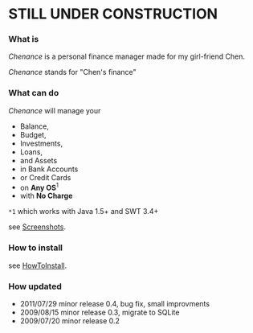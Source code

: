 # STILL UNDER CONSTRUCTION #

### What is ###
_Chenance_ is a personal finance manager made for my girl-friend Chen.

_Chenance_ stands for "Chen's finance"

### What can do ###
_Chenance_ will manage your
  * Balance,
  * Budget,
  * Investments,
  * Loans,
  * and Assets
  * in Bank Accounts
  * or Credit Cards
  * on **Any OS**<sup>1</sup>
  * with **No Charge**

`*1` which works with Java 1.5+ and SWT 3.4+

see [Screenshots](Screenshots.md).

### How to install ###
see [HowToInstall](HowToInstall.md).

### How updated ###
  * 2011/07/29 minor release 0.4, bug fix, small improvments
  * 2009/08/15 minor release 0.3, migrate to SQLite
  * 2009/07/20 minor release 0.2